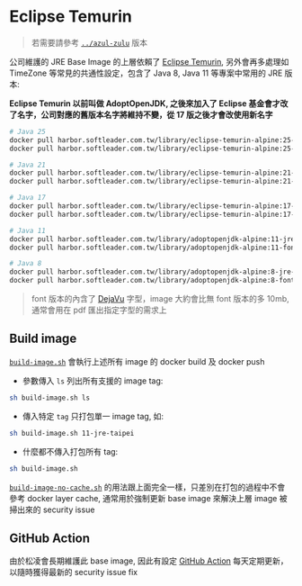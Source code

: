 # Eclipse Temurin

> 若需要請參考 [`../azul-zulu`](../azul-zulu) 版本

公司維護的 JRE Base Image 的上層依賴了 [Eclipse Temurin](https://adoptium.net/), 另外會再多處理如 TimeZone 等常見的共通性設定，包含了 Java 8, Java 11 等專案中常用的 JRE 版本:

**Eclipse Temurin 以前叫做 AdoptOpenJDK, 之後來加入了 Eclipse 基金會才改了名字，公司對應的舊版本名字將維持不變，從 17 版之後才會改使用新名字**

```sh
# Java 25
docker pull harbor.softleader.com.tw/library/eclipse-temurin-alpine:25-jre-taipei
docker pull harbor.softleader.com.tw/library/eclipse-temurin-alpine:25-font-jre-taipei

# Java 21
docker pull harbor.softleader.com.tw/library/eclipse-temurin-alpine:21-jre-taipei
docker pull harbor.softleader.com.tw/library/eclipse-temurin-alpine:21-font-jre-taipei

# Java 17
docker pull harbor.softleader.com.tw/library/eclipse-temurin-alpine:17-jre-taipei
docker pull harbor.softleader.com.tw/library/eclipse-temurin-alpine:17-font-jre-taipei

# Java 11
docker pull harbor.softleader.com.tw/library/adoptopenjdk-alpine:11-jre-taipei
docker pull harbor.softleader.com.tw/library/adoptopenjdk-alpine:11-font-jre-taipei

# Java 8
docker pull harbor.softleader.com.tw/library/adoptopenjdk-alpine:8-jre-taipei
docker pull harbor.softleader.com.tw/library/adoptopenjdk-alpine:8-font-jre-taipei
```

> font 版本的內含了 [DejaVu](https://dejavu-fonts.github.io/) 字型，image 大約會比無 font 版本的多 10mb, 通常會用在 pdf 匯出指定字型的需求上

## Build image

[`build-image.sh`](./build-image.sh) 會執行上述所有 image 的 docker build 及 docker push

- 參數傳入 `ls` 列出所有支援的 image tag:

```sh
sh build-image.sh ls
```

- 傳入特定 `tag` 只打包單一 image tag, 如:

```sh
sh build-image.sh 11-jre-taipei
```

- 什麼都不傳入打包所有 tag:

```sh
sh build-image.sh
```

[`build-image-no-cache.sh`](./build-image-no-cache.sh) 的用法跟上面完全一樣，只差別在打包的過程中不會參考 docker layer cache, 通常用於強制更新 base image 來解決上層 image 被掃出來的 security issue

## GitHub Action

由於松凌會長期維護此 base image, 因此有設定 [GitHub Action](../.github/workflows) 每天定期更新，以隨時獲得最新的 security issue fix
